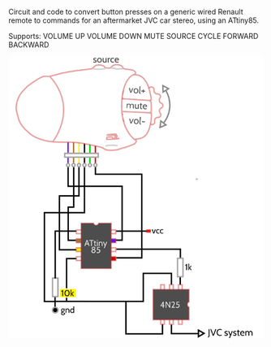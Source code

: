 Circuit and code to convert button presses on a generic wired Renault remote to commands for an aftermarket JVC car stereo, using an ATtiny85.

Supports:
VOLUME UP
VOLUME DOWN
MUTE
SOURCE CYCLE
FORWARD
BACKWARD

![Circuit schematic](circuit_schematic.png)
